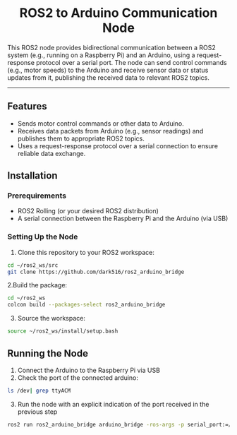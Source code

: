 <div align="center" style="text-align: center;">
  
# ROS2 to Arduino Communication Node
</div>
This ROS2 node provides bidirectional communication between a ROS2 system (e.g., running on a Raspberry Pi) and an Arduino, using a request-response protocol over a serial port. The node can send control commands (e.g., motor speeds) to the Arduino and receive sensor data or status updates from it, publishing the received data to relevant ROS2 topics.

---

## Features

- Sends motor control commands or other data to Arduino.
- Receives data packets from Arduino (e.g., sensor readings) and publishes them to appropriate ROS2 topics.
- Uses a request-response protocol over a serial connection to ensure reliable data exchange.

## Installation
### Prerequirements

- ROS2 Rolling (or your desired ROS2 distribution)
- A serial connection between the Raspberry Pi and the Arduino (via USB)

### Setting Up the Node

1. Clone this repository to your ROS2 workspace:
```bash
cd ~/ros2_ws/src
git clone https://github.com/dark516/ros2_arduino_bridge
```
2.Build the package:
```bash
cd ~/ros2_ws
colcon build --packages-select ros2_arduino_bridge
```
3. Source the workspace:
```bash
source ~/ros2_ws/install/setup.bash
```

## Running the Node

1. Connect the Arduino to the Raspberry Pi via USB
2. Check the port of the connected arduino:
```bash
ls /dev| grep ttyACM
```
3.  Run the node with an explicit indication of the port received in the previous step
```bash
ros2 run ros2_arduino_bridge arduino_bridge -ros-args -p serial_port:=/dev/ttyUSB1
```
